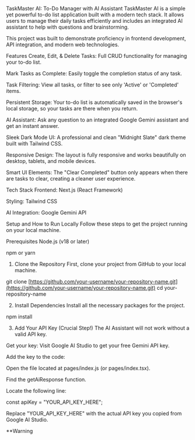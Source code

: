 TaskMaster AI: To-Do Manager with AI Assistant
TaskMaster AI is a simple yet powerful to-do list application built with a modern tech stack. It allows users to manage their daily tasks efficiently and includes an integrated AI assistant to help with questions and brainstorming.

This project was built to demonstrate proficiency in frontend development, API integration, and modern web technologies.

Features
Create, Edit, & Delete Tasks: Full CRUD functionality for managing your to-do list.

Mark Tasks as Complete: Easily toggle the completion status of any task.

Task Filtering: View all tasks, or filter to see only 'Active' or 'Completed' items.

Persistent Storage: Your to-do list is automatically saved in the browser's local storage, so your tasks are there when you return.

AI Assistant: Ask any question to an integrated Google Gemini assistant and get an instant answer.

Sleek Dark Mode UI: A professional and clean "Midnight Slate" dark theme built with Tailwind CSS.

Responsive Design: The layout is fully responsive and works beautifully on desktop, tablets, and mobile devices.

Smart UI Elements: The "Clear Completed" button only appears when there are tasks to clear, creating a cleaner user experience.

Tech Stack
Frontend: Next.js (React Framework)

Styling: Tailwind CSS

AI Integration: Google Gemini API

Setup and How to Run Locally
Follow these steps to get the project running on your local machine.

Prerequisites
Node.js (v18 or later)

npm or yarn

1. Clone the Repository
First, clone your project from GitHub to your local machine.

git clone [https://github.com/your-username/your-repository-name.git](https://github.com/your-username/your-repository-name.git)
cd your-repository-name

2. Install Dependencies
Install all the necessary packages for the project.

npm install

3. Add Your API Key (Crucial Step!)
The AI Assistant will not work without a valid API key.

Get your key: Visit Google AI Studio to get your free Gemini API key.

Add the key to the code:

Open the file located at pages/index.js (or pages/index.tsx).

Find the getAiResponse function.

Locate the following line:

const apiKey = "YOUR_API_KEY_HERE";

Replace "YOUR_API_KEY_HERE" with the actual API key you copied from Google AI Studio.

**Warning
